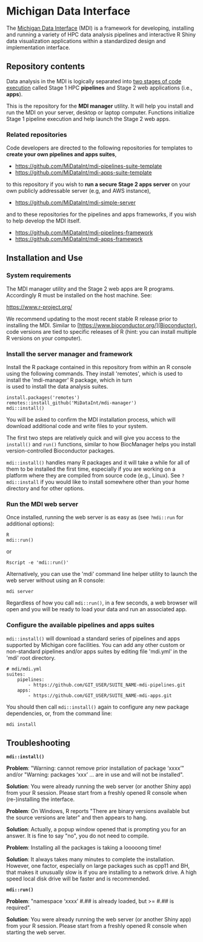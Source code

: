 # Michigan Data Interface

The [Michigan Data Interface](https://midataint.github.io/) (MDI) is a framework for developing,
installing and running a variety of HPC data analysis pipelines
and interactive R Shiny data visualization applications
within a standardized design and implementation interface.

## Repository contents

Data analysis in the MDI is logically separated into 
[two stages of code execution](https://midataint.github.io/docs/analysis-flow/) 
called Stage 1 HPC **pipelines**
and Stage 2 web applications (i.e., **apps**).

This is the repository for the **MDI manager** utility.
It will help you install and run the MDI on your server,
desktop or laptop computer. Functions initialize Stage 1 pipeline
execution and help launch the Stage 2 web apps.

### Related repositories

Code developers are directed to the following repositories for templates to
**create your own pipelines and apps suites**,

- <https://github.com/MiDataInt/mdi-pipelines-suite-template>
- <https://github.com/MiDataInt/mdi-apps-suite-template>

to this repository if you wish to **run a secure Stage 2 apps 
server** on your own publicly addressable server (e.g, and AWS instance),

- <https://github.com/MiDataInt/mdi-simple-server>


and to these repositories for the pipelines and apps frameworks, if you 
wish to help develop the MDI itself.

- <https://github.com/MiDataInt/mdi-pipelines-framework>
- <https://github.com/MiDataInt/mdi-apps-framework>

## Installation and Use

### System requirements

The MDI manager utility and the Stage 2 web apps are R programs.
Accordingly R must be installed on the host machine. See:

<https://www.r-project.org/>

We recommend updating to the most recent stable R release prior
to installing the MDI. Similar to [https://www.bioconductor.org/](Bioconductor), 
code versions are tied to specific releases of R (hint: you can install
multiple R versions on your computer).

### Install the server manager and framework

Install the R package contained in this repository from within an
R console using the following commands. They install 'remotes',
which is used to install the 'mdi-manager' R package, which in turn  
is used to install the data analysis suites.

```
install.packages('remotes')
remotes::install_github('MiDataInt/mdi-manager')
mdi::install()
```

You will be asked to confirm the MDI installation process, which will
download additional code and write files to your system.

The first two steps are relatively quick and will give you access
to the <code>install()</code> and <code>run()</code> functions, similar to
how BiocManager helps you install version-controlled Bioconductor
packages.

<code>mdi::install()</code> handles many R packages and it
will take a while for all of them to be installed the first time,
especially if you are working on a platform where they are compiled
from source code (e.g., Linux). See <code>?mdi::install</code> if you
would like to install somewhere other than your home directory and
for other options.

### Run the MDI web server

Once installed, running the web server is as easy as (see
<code>?mdi::run</code> for additional options):

```
R
mdi::run()
```

or

```
Rscript -e 'mdi::run()'
```

Alternatively, you can use the 'mdi' command line helper utility
to launch the web server without using an R console:

```
mdi server
```

Regardless of how you call <code>mdi::run()</code>, in a few seconds, 
a web browser will open and you will be ready to load your data and run an associated app.

### Configure the available pipelines and apps suites

<code>mdi::install()</code> will download a standard series of
pipelines and apps supported by Michigan core facilities. You can
add any other custom or non-standard pipelines and/or apps suites
by editing file 'mdi.yml' in the 'mdi' root directory.

```
# mdi/mdi.yml
suites:
    pipelines:
        - https://github.com/GIT_USER/SUITE_NAME-mdi-pipelines.git
    apps:
        - https://github.com/GIT_USER/SUITE_NAME-mdi-apps.git
```

You should then call <code>mdi::install()</code> again to configure 
any new package dependencies, or, from the command line:

```
mdi install
```

## Troubleshooting

**<code>mdi::install()</code>**

**Problem**: "Warning: cannot remove prior installation of package ‘xxxx’" and/or
"Warning: packages ‘xxx’ ... are in use and will not be installed".

**Solution**: You were already running the web server (or another Shiny app)
from your R session. Please start from a freshly opened R console when
(re-)installing the interface.


**Problem**: On Windows, R reports "There are binary versions available but the
source versions are later" and then appears to hang.

**Solution**: Actually, a popup window opened that is
prompting you for an answer. It is fine to say "no", you do not need to compile.


**Problem**: Installing all the packages is taking a looooong time!

**Solution**: It always takes many minutes to complete the installation.
However, one factor, especially on large packages such as cpp11 and BH,
that makes it unusually slow is if you are installing to a network drive.
A high speed local disk drive will be faster and is recommended. 


**<code>mdi::run()</code>**

**Problem**: "namespace ‘xxxx’ #.## is already loaded, but >= #.## is required".

**Solution**: You were already running the web server (or another Shiny app)
from your R session. Please start from a freshly opened R console when
starting the web server.
